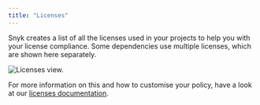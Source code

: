 ```yaml
---
title: "Licenses"
---
```


Snyk creates a list of all the licenses used in your projects to help you with your license compliance. Some dependencies use multiple licenses, which are shown here separately.

![Licenses view.](https://res.cloudinary.com/snyk/image/upload/c_scale,q_auto,w_500/v1519055684/docs/license-inventory.png)

For more information on this and how to customise your policy, have a look at our [licenses documentation](https://snyk.io/docs/licenses).

